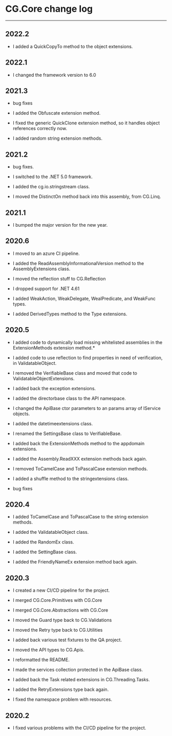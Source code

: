 # CG.Core change log
---

## 2022.2

* I added a QuickCopyTo method to the object extensions.

## 2022.1

* I changed the framework version to 6.0

## 2021.3

* bug fixes

* I added the Obfuscate extension method.

* I fixed the generic QuickClone extension method, so it handles object references correctly now.

* I added random string extension methods.

## 2021.2

* bug fixes.

* I switched to the .NET 5.0 framework.

* I added the cg.io.stringstream class.

* I moved the DistinctOn method back into this assembly, from CG.Linq.

## 2021.1

* I bumped the major version for the new year.

## 2020.6

* I moved to an azure CI pipeline.

* I added the ReadAssemblyInformationalVersion method to the AssemblyExtensions class.

* I moved the reflection stuff to CG.Reflection

* I dropped support for .NET 4.61

* I added WeakAction, WeakDelegate, WealPredicate, and WeakFunc types.

* I added DerivedTypes method to the Type extensions.

## 2020.5

* I added code to dynamically load missing whitelisted assemblies in the ExtensionMethods extension method.*

* I added code to use reflection to find properties in need of verification, in ValidatableObject.

* I removed the VerifiableBase class and moved that code to ValidatableObjectExtensions.

* I added back the exception extensions.

* I added the directorbase class to the API namespace.

* I changed the ApiBase ctor parameters to an params array of IService objects.

* I added the datetimeextensions class.

* I renamed the SettingsBase class to VerifiableBase.

* I added back the ExtensionMethods method to the appdomain extensions.

* I added the Assembly.ReadXXX extension methods back again.

* I removed ToCamelCase and ToPascalCase extension methods.

* I added a shuffle method to the stringextensions class.

* bug fixes

## 2020.4

* I added ToCamelCase and ToPascalCase to the string extension methods.

* I added the ValidatableObject class.

* I added the RandomEx class.

* I added the SettingBase class.

* I added the FriendlyNameEx extension method back again.

## 2020.3 

* I created a new CI/CD pipeline for the project.

* I merged CG.Core.Primitives with CG.Core

* I merged CG.Core.Abstractions with CG.Core

* I moved the Guard type back to CG.Validations 

* I moved the Retry type back to CG.Utilities

* I added back various test fixtures to the QA project.

* I moved the API types to CG.Apis.

* I reformatted the README.

* I made the services collection protected in the ApiBase class.

* I added back the Task related extensions in CG.Threading.Tasks.

* I added the RetryExtensions type back again.

* I fixed the namespace problem with resources.

## 2020.2

* I fixed various problems with the CI/CD pipeline for the project.

